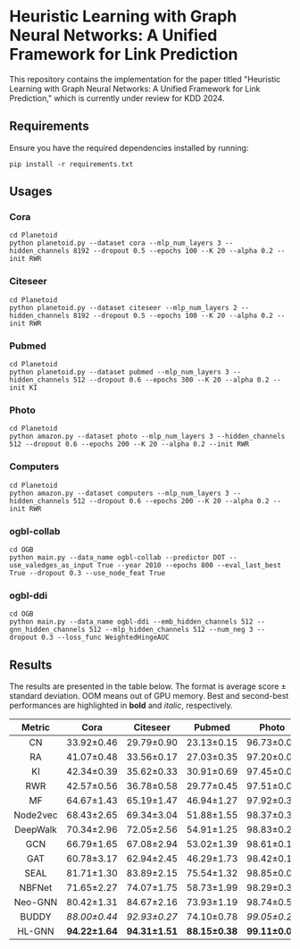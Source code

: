 # Heuristic Learning with Graph Neural Networks: A Unified Framework for Link Prediction

This repository contains the implementation for the paper titled "Heuristic Learning with Graph Neural Networks: A Unified Framework for Link Prediction," which is currently under review for KDD 2024.

## Requirements

Ensure you have the required dependencies installed by running:

```
pip install -r requirements.txt
```

## Usages

### **Cora**

```
cd Planetoid
python planetoid.py --dataset cora --mlp_num_layers 3 --hidden_channels 8192 --dropout 0.5 --epochs 100 --K 20 --alpha 0.2 --init RWR
```

### Citeseer

```
cd Planetoid
python planetoid.py --dataset citeseer --mlp_num_layers 2 --hidden_channels 8192 --dropout 0.5 --epochs 100 --K 20 --alpha 0.2 --init RWR
```

### **Pubmed**

```
cd Planetoid
python planetoid.py --dataset pubmed --mlp_num_layers 3 --hidden_channels 512 --dropout 0.6 --epochs 300 --K 20 --alpha 0.2 --init KI
```

### **Photo**

```
cd Planetoid
python amazon.py --dataset photo --mlp_num_layers 3 --hidden_channels 512 --dropout 0.6 --epochs 200 --K 20 --alpha 0.2 --init RWR
```

### **Computers**

```
cd Planetoid
python amazon.py --dataset computers --mlp_num_layers 3 --hidden_channels 512 --dropout 0.6 --epochs 200 --K 20 --alpha 0.2 --init RWR
```

### **ogbl-collab**

```
cd OGB
python main.py --data_name ogbl-collab --predictor DOT --use_valedges_as_input True --year 2010 --epochs 800 --eval_last_best True --dropout 0.3 --use_node_feat True
```

### **ogbl-ddi**

```
cd OGB
python main.py --data_name ogbl-ddi --emb_hidden_channels 512 --gnn_hidden_channels 512 --mlp_hidden_channels 512 --num_neg 3 --dropout 0.3 --loss_func WeightedHingeAUC
```



## Results

The results are presented in the table below. The format is average score ± standard deviation. OOM means out of GPU memory. Best and second-best performances are highlighted in **bold** and *italic*, respectively.

|  Metric  |      Cora      |    Citeseer    |     Pubmed     |     Photo      |   Computers    |     collab     |      ddi       |
| :------: | :------------: | :------------: | :------------: | :------------: | :------------: | :------------: | :------------: |
|    CN    |   33.92±0.46   |   29.79±0.90   |   23.13±0.15   |   96.73±0.00   |   96.15±0.00   |   56.44±0.00   |   17.73±0.00   |
|    RA    |   41.07±0.48   |   33.56±0.17   |   27.03±0.35   |   97.20±0.00   |   96.82±0.00   |   64.00±0.00   |   27.60±0.00   |
|    KI    |   42.34±0.39   |   35.62±0.33   |   30.91±0.69   |   97.45±0.00   |   97.05±0.00   |   59.79±0.00   |   21.23±0.00   |
|   RWR    |   42.57±0.56   |   36.78±0.58   |   29.77±0.45   |   97.51±0.00   |   96.98±0.00   |   60.06±0.00   |   22.01±0.00   |
|    MF    |   64.67±1.43   |   65.19±1.47   |   46.94±1.27   |   97.92±0.37   |   97.56±0.66   |   38.86±0.29   |   13.68±4.75   |
| Node2vec |   68.43±2.65   |   69.34±3.04   |   51.88±1.55   |   98.37±0.33   |   98.21±0.39   |   48.88±0.54   |   23.26±2.09   |
| DeepWalk |   70.34±2.96   |   72.05±2.56   |   54.91±1.25   |   98.83±0.23   |   98.45±0.45   |   50.37±0.34   |   26.42±6.10   |
|   GCN    |   66.79±1.65   |   67.08±2.94   |   53.02±1.39   |   98.61±0.15   |   98.55±0.27   |   47.14±1.45   |   37.07±5.07   |
|   GAT    |   60.78±3.17   |   62.94±2.45   |   46.29±1.73   |   98.42±0.19   |   98.47±0.32   |   55.78±1.39   |   54.12±5.43   |
|   SEAL   |   81.71±1.30   |   83.89±2.15   |   75.54±1.32   |   98.85±0.04   |  *98.70±0.18*  |   64.74±0.43   |   30.56±3.86   |
|  NBFNet  |   71.65±2.27   |   74.07±1.75   |   58.73±1.99   |   98.29±0.35   |   98.03±0.54   |      OOM       |   4.00±0.58    |
| Neo-GNN  |   80.42±1.31   |   84.67±2.16   |   73.93±1.19   |   98.74±0.55   |   98.27±0.79   |   62.13±0.58   |   63.57±3.52   |
|  BUDDY   |  *88.00±0.44*  |  *92.93±0.27*  |   74.10±0.78   |  *99.05±0.21*  |   98.69±0.34   |  *65.94±0.58*  |  *78.51±1.36*  |
|  HL-GNN  | **94.22±1.64** | **94.31±1.51** | **88.15±0.38** | **99.11±0.07** | **98.82±0.21** | **68.11±0.54** | **80.27±3.98** |
